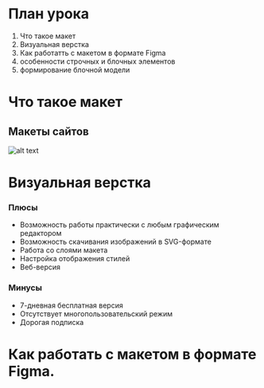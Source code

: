 # План урока
1. Что такое макет 
2. Визуальная верстка
3. Как работатть с макетом в формате Figma
4. особенности строчных и блочных элементов
5. формирование блочной модели

# Что такое макет
## Макеты сайтов
![alt text](image.png)

# Визуальная верстка
### Плюсы

* Возможность работы практически с любым графическим редактором
* Возможность скачивания изображений в SVG-формате
* Работа со слоями макета
* Настройка отображения стилей
* Веб-версия

### Минусы
* 7-дневная бесплатная версия 
* Отсутствует многопользовательский режим
* Дорогая подписка

# Как работать с макетом в формате Figma.
